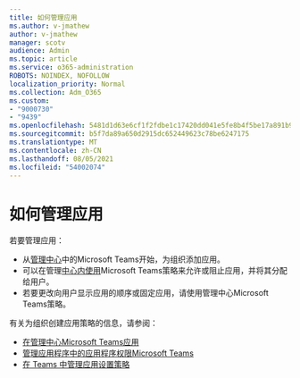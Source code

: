 ```yaml
---
title: 如何管理应用
ms.author: v-jmathew
author: v-jmathew
manager: scotv
audience: Admin
ms.topic: article
ms.service: o365-administration
ROBOTS: NOINDEX, NOFOLLOW
localization_priority: Normal
ms.collection: Adm_O365
ms.custom:
- "9000730"
- "9439"
ms.openlocfilehash: 5481d1d63e6cf1f2fdbe1c17420dd041e5fe8b4f5be17a891b9e0bf871d27baf
ms.sourcegitcommit: b5f7da89a650d2915dc652449623c78be6247175
ms.translationtype: MT
ms.contentlocale: zh-CN
ms.lasthandoff: 08/05/2021
ms.locfileid: "54002074"
---
```

# <a name="how-to-manage-an-app"></a>如何管理应用

若要管理应用：

- 从[管理中心](https://admin.teams.microsoft.com/policies/manage-apps)中的Microsoft Teams开始，为组织添加应用。
- 可以在管理[中心内使用](https://admin.teams.microsoft.com/policies/app-permission)Microsoft Teams策略来允许或阻止应用，并将其分配给用户。
- 若要更改向用户显示应用的顺序或固定应用，请使用管理中心Microsoft Teams策略。 [](https://admin.teams.microsoft.com/policies/app-setup)

有关为组织创建应用策略的信息，请参阅：

- [在管理中心Microsoft Teams应用](https://docs.microsoft.com/MicrosoftTeams/manage-apps)
- [管理应用程序中的应用程序权限Microsoft Teams](https://docs.microsoft.com/microsoftteams/teams-app-permission-policies)
- [在 Teams 中管理应用设置策略](https://docs.microsoft.com/microsoftteams/teams-app-setup-policies)
